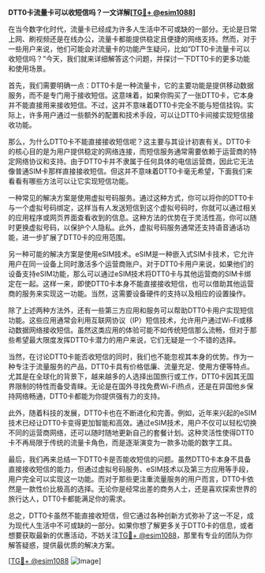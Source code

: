 **DTT0卡流量卡可以收短信吗？一文详解[[TG💪+ @esim1088](https://t.me/s/esim1088)]**

在当今数字化时代，流量卡已经成为许多人生活中不可或缺的一部分。无论是日常上网、刷视频还是在线办公，流量卡都能提供稳定且便捷的网络支持。然而，对于一些用户来说，他们可能会对流量卡的功能产生疑问，比如“DTT0卡流量卡可以收短信吗？”今天，我们就来详细解答这个问题，并探讨一下DTT0卡的更多功能和使用场景。

首先，我们需要明确一点：DTT0卡是一种流量卡，它的主要功能是提供移动数据服务，而不是专门用于接收短信。这意味着，如果你购买了一张DTT0卡，它本身并不能直接用来接收短信。不过，这并不意味着DTT0卡完全不能与短信挂钩。实际上，许多用户通过一些额外的配置和技术手段，可以让DTT0卡间接实现短信接收功能。

那么，为什么DTT0卡不能直接接收短信呢？这主要与其设计初衷有关。DTT0卡的核心目的是为用户提供稳定的网络连接，而短信服务通常需要依赖于运营商的特定网络协议和支持。由于DTT0卡并不隶属于任何具体的电信运营商，因此它无法像普通SIM卡那样直接接收短信。但这并不意味着DTT0卡毫无希望，下面我们来看看有哪些方法可以让它实现短信功能。

一种常见的解决方案是使用虚拟号码服务。通过这种方式，你可以将你的DTT0卡与一个虚拟号码绑定，这样当有人发送短信到这个虚拟号码时，你就可以通过相关的应用程序或网页界面查看收到的信息。这种方法的优势在于灵活性高，你可以随时更换虚拟号码，以保护个人隐私。此外，虚拟号码服务通常还支持语音通话功能，进一步扩展了DTT0卡的应用范围。

另一种可能的解决方案是使用eSIM技术。eSIM是一种嵌入式SIM卡技术，它允许用户在同一设备上同时激活多个运营商账户。对于DTT0卡用户来说，如果他们的设备支持eSIM功能，那么可以通过eSIM技术将DTT0卡与其他运营商的SIM卡绑定在一起。这样一来，即使DTT0卡本身不能直接接收短信，也可以借助其他运营商的服务来实现这一功能。当然，这需要设备硬件的支持以及相应的设置操作。

除了上述两种方法外，还有一些第三方应用和服务可以帮助DTT0卡用户实现短信功能。这些应用通常会利用互联网协议（IP）短信技术，允许用户通过Wi-Fi或移动数据网络接收短信。虽然这类应用的体验可能不如传统短信那么流畅，但对于那些希望最大限度发挥DTT0卡潜力的用户来说，它们无疑是一个不错的选择。

当然，在讨论DTT0卡能否收短信的同时，我们也不能忽视其本身的优势。作为一种专注于流量服务的产品，DTT0卡具有价格低廉、流量充足、使用方便等特点。尤其是在全球化的背景下，越来越多的人选择出国旅行或工作，DTT0卡因其无国界限制的特性而备受青睐。无论是在国外寻找免费Wi-Fi热点，还是在异国他乡保持网络畅通，DTT0卡都能为你提供强有力的支持。

此外，随着科技的发展，DTT0卡也在不断进化和完善。例如，近年来兴起的eSIM技术已经让DTT0卡变得更加智能和高效。通过eSIM技术，用户不仅可以轻松切换不同的运营商网络，还可以随时随地更新自己的套餐计划。这种灵活性使得DTT0卡不再局限于传统的流量卡角色，而是逐渐演变为一款多功能的数字工具。

最后，我们再来总结一下DTT0卡是否能收短信的问题。虽然DTT0卡本身不具备直接接收短信的能力，但通过虚拟号码服务、eSIM技术以及第三方应用等手段，用户完全可以实现这一功能。而对于那些更注重流量服务的用户而言，DTT0卡依然是一款性价比极高的选择。无论你是经常出差的商务人士，还是喜欢探索世界的旅行达人，DTT0卡都能满足你的需求。

总之，DTT0卡虽然不能直接收短信，但它通过各种创新方式弥补了这一不足，成为现代人生活中不可或缺的一部分。如果你想了解更多关于DTT0卡的信息，或者想要获取最新的优惠活动，不妨关注[TG💪+ @esim1088](https://t.me/s/esim1088)，那里有专业的团队为你解答疑惑，提供最优质的解决方案。

[[TG💪+ @esim1088](https://t.me/s/esim1088) ![Image](https://i.postimg.cc/4NQfJmqS/Snipaste-2025-05-13-00-14-12.png)]